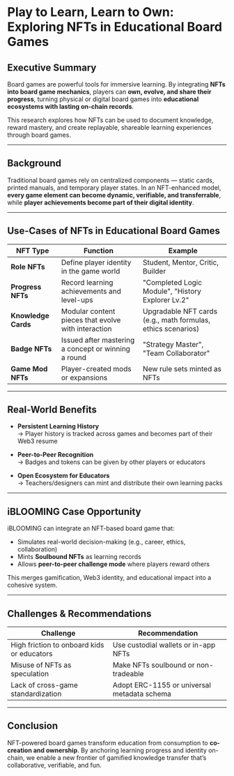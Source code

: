 # Play to Learn, Learn to Own: Exploring NFTs in Educational Board Games

## Executive Summary

Board games are powerful tools for immersive learning. By integrating **NFTs into board game mechanics**, players can **own, evolve, and share their progress**, turning physical or digital board games into **educational ecosystems with lasting on-chain records**.

This research explores how NFTs can be used to document knowledge, reward mastery, and create replayable, shareable learning experiences through board games.

---

## Background

Traditional board games rely on centralized components — static cards, printed manuals, and temporary player states. In an NFT-enhanced model, **every game element can become dynamic, verifiable, and transferrable**, while **player achievements become part of their digital identity**.

---

## Use-Cases of NFTs in Educational Board Games

| NFT Type | Function | Example |
|----------|----------|---------|
| **Role NFTs** | Define player identity in the game world | Student, Mentor, Critic, Builder |
| **Progress NFTs** | Record learning achievements and level-ups | "Completed Logic Module", "History Explorer Lv.2" |
| **Knowledge Cards** | Modular content pieces that evolve with interaction | Upgradable NFT cards (e.g., math formulas, ethics scenarios) |
| **Badge NFTs** | Issued after mastering a concept or winning a round | "Strategy Master", "Team Collaborator" |
| **Game Mod NFTs** | Player-created mods or expansions | New rule sets minted as NFTs |

---

## Real-World Benefits

- **Persistent Learning History**  
  → Player history is tracked across games and becomes part of their Web3 resume

- **Peer-to-Peer Recognition**  
  → Badges and tokens can be given by other players or educators

- **Open Ecosystem for Educators**  
  → Teachers/designers can mint and distribute their own learning packs

---

## iBLOOMING Case Opportunity

iBLOOMING can integrate an NFT-based board game that:
- Simulates real-world decision-making (e.g., career, ethics, collaboration)
- Mints **Soulbound NFTs** as learning records
- Allows **peer-to-peer challenge mode** where players reward others

This merges gamification, Web3 identity, and educational impact into a cohesive system.

---

## Challenges & Recommendations

| Challenge | Recommendation |
|----------|----------------|
| High friction to onboard kids or educators | Use custodial wallets or in-app NFTs |
| Misuse of NFTs as speculation | Make NFTs soulbound or non-tradeable |
| Lack of cross-game standardization | Adopt ERC-1155 or universal metadata schema |

---

## Conclusion

NFT-powered board games transform education from consumption to **co-creation and ownership**. By anchoring learning progress and identity on-chain, we enable a new frontier of gamified knowledge transfer that’s collaborative, verifiable, and fun.

